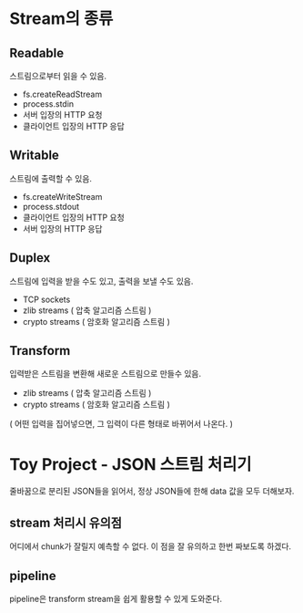 # Stream의 종류

## Readable

스트림으로부터 읽을 수 있음.

-   fs.createReadStream
-   process.stdin
-   서버 입장의 HTTP 요청
-   클라이언트 입장의 HTTP 응답

## Writable

스트림에 출력할 수 있음.

-   fs.createWriteStream
-   process.stdout
-   클라이언트 입장의 HTTP 요청
-   서버 입장의 HTTP 응답

## Duplex

스트림에 입력을 받을 수도 있고, 출력을 보낼 수도 있음.

-   TCP sockets
-   zlib streams ( 압축 알고리즘 스트림 )
-   crypto streams ( 암호화 알고리즘 스트림 )

## Transform

입력받은 스트림을 변환해 새로운 스트림으로 만들수 있음.

-   zlib streams ( 압축 알고리즘 스트림 )
-   crypto streams ( 암호화 알고리즘 스트림 )

( 어떤 입력을 집어넣으면, 그 입력이 다른 형태로 바뀌어서 나온다. )

# Toy Project - JSON 스트림 처리기

줄바꿈으로 분리된 JSON들을 읽어서, 정상 JSON들에 한해 data 값을 모두 더해보자.

## stream 처리시 유의점

어디에서 chunk가 잘릴지 예측할 수 없다.
이 점을 잘 유의하고 한번 짜보도록 하겠다.

## pipeline

pipeline은 transform stream을 쉽게 활용할 수 있게 도와준다.
